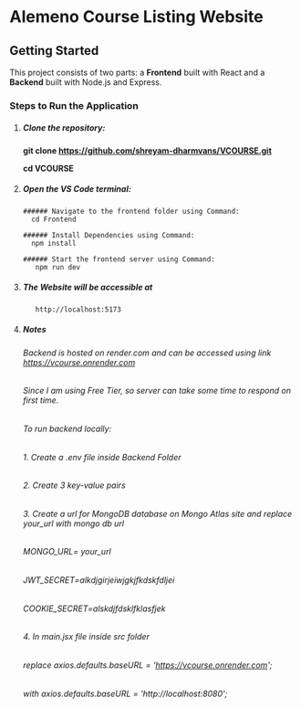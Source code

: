 # Alemeno Course Listing Website

## Getting Started

This project consists of two parts: a **Frontend** built with React and a **Backend** built with Node.js and Express.

### Steps to Run the Application

1. ##### Clone the repository:
   
   **git clone https://github.com/shreyam-dharmvans/VCOURSE.git**

   **cd VCOURSE**
   

2. ##### Open the VS Code terminal:

       ###### Navigate to the frontend folder using Command:
         cd Frontend

       ###### Install Dependencies using Command:
         npm install

       ###### Start the frontend server using Command:
          npm run dev

5. ##### The Website will be accessible at 
          http://localhost:5173 

6. ##### Notes

    ###### Backend is hosted on render.com and can be accessed using link https://vcourse.onrender.com
    ###### Since I am using Free Tier, so server can take some time to respond on first time.
    ###### To run backend locally:
    ###### 1. Create a .env file inside Backend Folder
    ###### 2. Create 3 key-value pairs

    ###### 3. Create a url for MongoDB database on Mongo Atlas site and replace your_url with mongo db url
    ######    MONGO_URL= your_url
    ######    JWT_SECRET=alkdjgirjeiwjgkjfkdskfdljei
    ######    COOKIE_SECRET=alskdjfdsklfklasfjek

    ###### 4. In main.jsx file inside src folder
    ######    replace  axios.defaults.baseURL = 'https://vcourse.onrender.com'; 
    ######    with axios.defaults.baseURL = 'http://localhost:8080';
 
       

   
